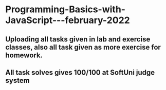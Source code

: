 # Programming-Basics-with-JavaScript---february-2022
## Uploading all tasks given in lab and exercise classes, also all task given as more exercise for homework.
## All task solves gives 100/100 at SoftUni judge system
